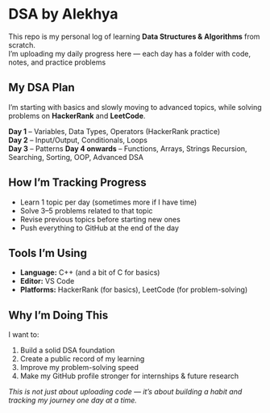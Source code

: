 
# DSA by Alekhya

This repo is my personal log of learning **Data Structures & Algorithms** from scratch.  
I’m uploading my daily progress here — each day has a folder with code, notes, and practice problems

##  My DSA Plan

I’m starting with basics and slowly moving to advanced topics, while solving problems on **HackerRank** and **LeetCode**.

**Day 1** – Variables, Data Types, Operators (HackerRank practice)  
**Day 2** – Input/Output, Conditionals, Loops  
**Day 3** –  Patterns
**Day 4 onwards** – Functions, Arrays, Strings Recursion, Searching, Sorting, OOP, Advanced DSA


## How I’m Tracking Progress
-  Learn 1 topic per day (sometimes more if I have time)  
-  Solve 3–5 problems related to that topic  
-  Revise previous topics before starting new ones  
-  Push everything to GitHub at the end of the day


## Tools I’m Using
- **Language:** C++ (and a bit of C for basics)
- **Editor:** VS Code
- **Platforms:** HackerRank (for basics), LeetCode (for problem-solving)


## Why I’m Doing This
I want to:
1. Build a solid DSA foundation  
2. Create a public record of my learning  
3. Improve my problem-solving speed  
4. Make my GitHub profile stronger for internships & future research

*This is not just about uploading code — it’s about building a habit and tracking my journey one day at a time.*
